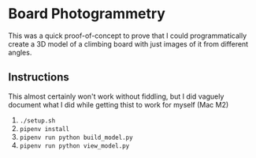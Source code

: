 # Board Photogrammetry

This was a quick proof-of-concept to prove that I could programmatically create a 
3D model of a climbing board with just images of it from different angles.

## Instructions

This almost certainly won't work without fiddling, but I did vaguely document what I did while getting
thist to work for myself (Mac M2)

1. `./setup.sh`
2. `pipenv install`
3. `pipenv run python build_model.py`
4. `pipenv run python view_model.py`
